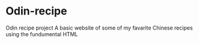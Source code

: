 # Odin-recipe
Odin recipe project 
A basic website of some of my favarite Chinese recipes using the fundumental HTML